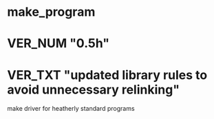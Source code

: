 # make_program
#   VER_NUM     "0.5h"
#   VER_TXT     "updated library rules to avoid unnecessary relinking"

make driver for heatherly standard programs

